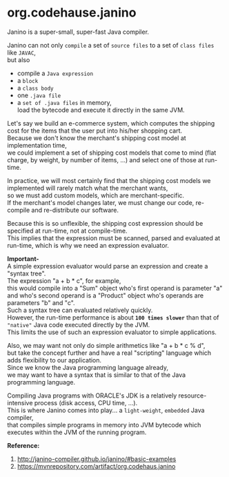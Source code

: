 # org.codehause.janino

Janino is a super-small, super-fast Java compiler.  

Janino can not only `compile` a set of `source files` to a set of `class files` like `JAVAC`,  
but also 
- compile a `Java expression`
- a `block`
- a `class body`
- one `.java file`
- a `set of .java files` in memory,  
load the bytecode and execute it directly in the same JVM.  

Let's say we build an e-commerce system, which computes the shipping cost for the items that the user put into his/her shopping cart.  
Because we don't know the merchant's shipping cost model at implementation time,  
we could implement a set of shipping cost models that come to mind (flat charge, by weight, by number of items, ...) and select one of those at run-time.  

In practice, we will most certainly find that the shipping cost models we implemented will rarely match what the merchant wants,  
so we must add custom models, which are merchant-specific.  
If the merchant's model changes later, we must change our code, re-compile and re-distribute our software.  

Because this is so unflexible, the shipping cost expression should be specified at run-time, not at compile-time.  
This implies that the expression must be scanned, parsed and evaluated at run-time, which is why we need an expression evaluator.  

**Important-**  
A simple expression evaluator would parse an expression and create a "syntax tree".  
The expression "a + b * c", for example,  
this would compile into a "Sum" object who's first operand is parameter "a" and who's second operand is a "Product" object who's operands are parameters "b" and "c".  
Such a syntax tree can evaluated relatively quickly.  
However, the run-time performance is about **`100 times slower`** than that of `"native"` Java code executed directly by the JVM.  
This limits the use of such an expression evaluator to simple applications.  

Also, we may want not only do simple arithmetics like "a + b * c % d",  
but take the concept further and have a real "scripting" language which adds flexibility to our application.  
Since we know the Java programming language already,  
we may want to have a syntax that is similar to that of the Java programming language.  

Compiling Java programs with ORACLE's JDK is a relatively resource-intensive process (disk access, CPU time, ...).  
This is where Janino comes into play... a `light-weight`, `embedded` Java compiler,  
that compiles simple programs in memory into JVM bytecode which executes within the JVM of the running program.  

**Reference:**  
1. http://janino-compiler.github.io/janino/#basic-examples
2. https://mvnrepository.com/artifact/org.codehaus.janino
